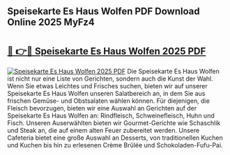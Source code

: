 ## Speisekarte Es Haus Wolfen PDF Download Online 2025 MyFz4

# <h2><a href="http://gc9wo6.nevu.top/?p=Speisekarte+Es+Haus+Wolfen">🔗 👉🔴 Speisekarte Es Haus Wolfen 2025 PDF</a></h2>

[![Speisekarte Es Haus Wolfen 2025 PDF](https://i.imgur.com/dBaPXMq.png)](http://gc9wo6.nevu.top/?p=Speisekarte+Es+Haus+Wolfen)
Die Speisekarte Es Haus Wolfen ist nicht nur eine Liste von Gerichten, sondern auch die Kunst der Wahl. Wenn Sie etwas Leichtes und Frisches suchen, bieten wir auf unserer Speisekarte Es Haus Wolfen unseren Salatbereich an, in dem Sie aus frischen Gemüse- und Obstsalaten wählen können. Für diejenigen, die Fleisch bevorzugen, bieten wir eine Auswahl an Gerichten auf der Speisekarte Es Haus Wolfen an: Rindfleisch, Schweinefleisch, Huhn und Fisch. Unseren Auserwählten bieten wir Gourmet-Gerichte wie Schaschlik und Steak an, die auf einem alten Feuer zubereitet werden. Unsere Cafeteria bietet eine große Auswahl an Desserts, von traditionellen Kuchen und Kuchen bis hin zu erlesenen Crème Brûlée und Schokoladen-Fufu-Pai.

